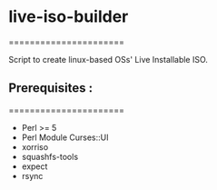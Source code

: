 # live-iso-builder
======================

Script to create linux-based OSs' Live Installable ISO. 

## Prerequisites :
======================

* Perl >= 5 
* Perl Module Curses::UI
* xorriso
* squashfs-tools
* expect
* rsync
